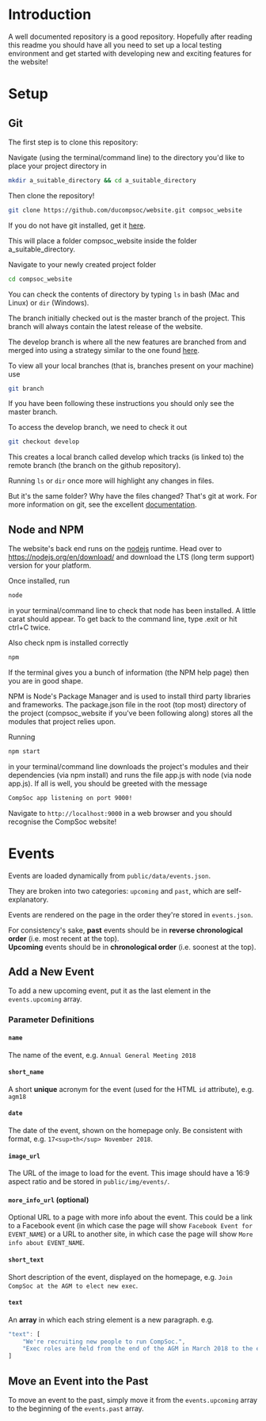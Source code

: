 # Introduction

A well documented repository is a good repository. Hopefully after reading this readme you should have all you need to set up a local testing environment and get started with developing new and exciting features for the website!

# Setup

## Git

The first step is to clone this repository:

Navigate (using the terminal/command line) to the directory you'd like to place your project directory in
```bash
mkdir a_suitable_directory && cd a_suitable_directory
```

Then clone the repository!
```bash
git clone https://github.com/ducompsoc/website.git compsoc_website
```

If you do not have git installed, get it [here](https://git-scm.com/downloads).

This will place a folder compsoc_website inside the folder a_suitable_directory.

Navigate to your newly created project folder
```bash
cd compsoc_website
```

You can check the contents of directory by typing `ls` in bash (Mac and Linux) or `dir` (Windows).

The branch initially checked out is the master branch of the project. This branch will always contain the latest release of the website.

The develop branch is where all the new features are branched from and merged into using a strategy similar to the one found [here](http://nvie.com/posts/a-successful-git-branching-model/).

To view all your local branches (that is, branches present on your machine) use
```bash
git branch
```

If you have been following these instructions you should only see the master branch.

To access the develop branch, we need to check it out
```bash
git checkout develop
```

This creates a local branch called develop which tracks (is linked to) the remote branch (the branch on the github repository).

Running `ls` or `dir` once more will highlight any changes in files.

But it's the same folder? Why have the files changed? That's git at work. For more information on git, see the excellent [documentation](https://git-scm.com/doc).

## Node and NPM

The website's back end runs on the [nodejs](https://nodejs.org/en/) runtime. Head over to https://nodejs.org/en/download/ and download the LTS (long term support) version for your platform.

Once installed, run
```bash
node
```
in your terminal/command line to check that node has been installed. A little carat should appear. To get back to the command line, type .exit or hit ctrl+C twice.

Also check npm is installed correctly
```bash
npm
```
If the terminal gives you a bunch of information (the NPM help page) then you are in good shape.

NPM is Node's Package Manager and is used to install third party libraries and frameworks. The package.json file in the root (top most) directory of the project (compsoc_website if you've been following along) stores all the modules that project relies upon.

Running
```bash
npm start
```
in your terminal/command line downloads the project's modules and their dependencies (via npm install) and runs the file app.js with node (via node app.js). If all is well, you should be greeted with the message
```bash
CompSoc app listening on port 9000!
```

Navigate to `http://localhost:9000` in a web browser and you should recognise the CompSoc website!

# Events
Events are loaded dynamically from `public/data/events.json`.

They are broken into two categories: `upcoming` and `past`, which are self-explanatory.

Events are rendered on the page in the order they're stored in `events.json`.

For consistency's sake, **past** events should be in **reverse chronological order** (i.e. most recent at the top).  
**Upcoming** events should be in **chronological order** (i.e. soonest at the top).

## Add a New Event
To add a new upcoming event, put it as the last element in the `events.upcoming` array.

### Parameter Definitions

#### `name`
The name of the event, e.g. `Annual General Meeting 2018`

#### `short_name`
A short **unique** acronym for the event (used for the HTML `id` attribute), e.g. `agm18`

#### `date`
The date of the event, shown on the homepage only. Be consistent with format, e.g. `17<sup>th</sup> November 2018`.

#### `image_url`
The URL of the image to load for the event. This image should have a 16:9 aspect ratio and be stored in `public/img/events/`.

#### `more_info_url` (optional)
Optional URL to a page with more info about the event. This could be a link to a Facebook event (in which case the page will show `Facebook Event for EVENT_NAME`) or a URL to another site, in which case the page will show `More info about EVENT_NAME`.

#### `short_text`
Short description of the event, displayed on the homepage, e.g. `Join CompSoc at the AGM to elect new exec`.

#### `text`
An **array** in which each string element is a new paragraph. e.g.
```javascript
"text": [
    "We're recruiting new people to run CompSoc.",
    "Exec roles are held from the end of the AGM in March 2018 to the end of the AGM in March 2019."
]
```

## Move an Event into the Past
To move an event to the past, simply move it from the `events.upcoming` array to the beginning of the `events.past` array.
